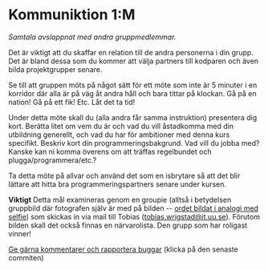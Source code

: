 # Kommuniktion 1:M

_Samtala avslappnat med andra gruppmedlemmar._

Det är viktigt att du skaffar en relation till de andra
personerna i din grupp. Det är bland dessa som du kommer att välja
partners till kodparen och även bilda projektgrupper senare.

Se till att gruppen möts på något sätt för ett möte som inte är 5
minuter i en korridor där alla är på väg åt andra håll och bara
tittar på klockan. Gå på en nation! Gå på ett fik! Etc. Låt det ta
tid!

Under detta möte skall du (alla andra får samma instruktion)
presentera dig kort. Berätta litet om vem du är och vad du vill
åstadkomma med din utbildning generellt, och vad du har för
ambitioner med denna kurs specifikt. Beskriv kort din
programmeringsbakgrund. Vad vill du jobba med? Kanske kan ni komma
överens om att träffas regelbundet och plugga/programmera/etc.?

Ta detta möte på allvar och använd det som en isbrytare så att det
blir lättare att hitta bra programmeringspartners senare under
kursen.

**Viktigt** Detta mål examineras genom en groupie (alltså i
betydelsen gruppbild där fotografen själv är med på bilden
-- [ordet bildat i analogi med selfie](http://www.sprakochfolkminnen.se/download/18.3ba9edd1515c7b7a4f5278/1451282128728/Nyordslista+2015+med+logga+NY.pdf))
som skickas in via mail till Tobias (tobias.wrigstad@it.uu.se).
Förutom bilden skall det också finnas en närvarolista. Den grupp
som har roligast vinner!

[Ge gärna kommentarer och rapportera buggar](https://github.com/IOOPM-UU/achievements/commits/master/X63.md) (klicka på den senaste commiten)
